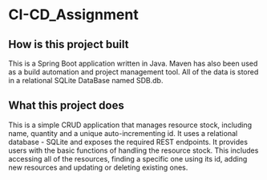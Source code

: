 # CI-CD_Assignment
## How is this project built
This is a Spring Boot application written in Java. Maven has also been used as a build automation and project management tool. All of the data is stored in a relational SQLite DataBase named SDB.db.
## What this project does
This is a simple CRUD application that manages resource stock, including name, quantity and a unique auto-incrementing id. It uses a relational database - SQLite and exposes the required REST endpoints. It provides users with the basic functions of handling the resource stock. This includes accessing all of the resources, finding a specific one using its id, adding new resources and updating or deleting existing ones.
